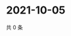 # 2021-10-05

共 0 条

<!-- BEGIN WEIBO -->
<!-- 最后更新时间 Tue Oct 05 2021 03:07:12 GMT+0800 (China Standard Time) -->

<!-- END WEIBO -->
